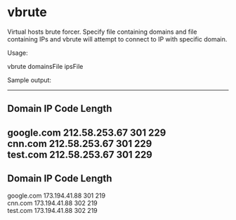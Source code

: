 vbrute
==================

Virtual hosts brute forcer. Specify file containing domains and file containing
IPs and vbrute will attempt to connect to IP with specific domain.

Usage:

vbrute domainsFile ipsFile

Sample output:

-----------------------------------------------------------
Domain                  IP              Code      Length
-----------------------------------------------------------
google.com              212.58.253.67   301       229       
cnn.com                 212.58.253.67   301       229       
test.com                212.58.253.67   301       229       
-----------------------------------------------------------
Domain                  IP              Code      Length
-----------------------------------------------------------
google.com              173.194.41.88   301       219       
cnn.com                 173.194.41.88   302       219       
test.com                173.194.41.88   302       219
